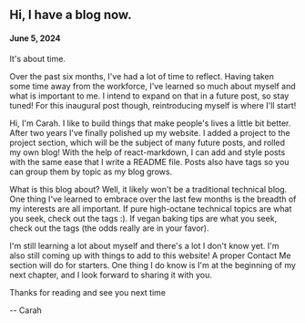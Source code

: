 ## Hi, I have a blog now.

#### June 5, 2024

It's about time.

Over the past six months, I've had a lot of time to reflect. Having taken some time away from the workforce, I've learned so much about myself and what is important to me. I intend to expand on that in a future post, so stay tuned! For this inaugural post though, reintroducing myself is where I'll start!

Hi, I'm Carah. I like to build things that make people's lives a little bit better. After two years I've finally polished up my website. I added a project to the project section, which will be the subject of many future posts, and rolled my own blog! With the help of react-markdown, I can add and style posts with the same ease that I write a README file. Posts also have tags so you can group them by topic as my blog grows. 

What is this blog about? Well, it likely won't be a traditional technical blog. One thing I've learned to embrace over the last few months is the breadth of my interests are all important. If pure high-octane technical topics are what you seek, check out the tags :). If vegan baking tips are what you seek, check out the tags (the odds really are in your favor).

I'm still learning a lot about myself and there's a lot I don't know yet. I'm also still coming up with things to add to this website! A proper Contact Me section will do for starters. One thing I do know is I'm at the beginning of my next chapter, and I look forward to sharing it with you.

Thanks for reading and see you next time

-- Carah